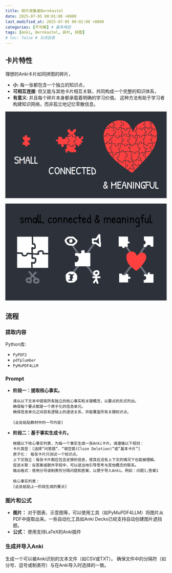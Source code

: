 ```yaml
---
title: 碎片收集者Bernkastel
date: 2025-07-05 00:01:00 +0800
last_modified_at: 2025-07-05 00:02:00 +0800
categories: [不可解] # 最多两层
tags: [Anki, Bernkastel, 碎片, 拼图]
# toc: false # 关闭目录
---
```


## 卡片特性

理想的Anki卡片如同拼图的碎片，
- **小**: 每一张都包含一个独立的知识点，
- **可相互连接**: 但又能与其他卡片相互关联，共同构成一个完整的知识体系，
- **有意义**: 并且每个碎片本身都承载着明确的学习价值。
这种方法有助于学习者构建知识网络，而非孤立地记忆零散信息。

![Small Connected Meaningful](assets/images/20250705/cards2.png)

![Small Connected Meaningful](assets/images/20250705/cards.png)

## 流程

### 提取内容

Python库: 
- `PyPDF2`
- `pdfplumber`
- `PyMuPDF4LLM`

### Prompt


*   **阶段一：提取核心事实。**
    ```
    请从以下文本中提取所有独立的核心事实和关键概念，以要点的形式列出。
    确保每个要点都是一个原子化的信息单元。
    确保信息单元之间具有逻辑上的递进关系，并能覆盖所有关键知识点。

    [此处粘贴教材中的一节内容]
    ```

*   **阶段二：基于事实生成卡片。**
    ```
    根据以下核心事实列表，为每一个事实生成一张Anki卡片。请遵循以下规则：
    卡片类型：[选择“问答题”、“填空题(Cloze Deletion)”或“基本卡片”]
    原子化： 每张卡片只测试一个知识点。
    上下文独立：每张卡片都应包含足够的信息，使其在没有上下文的情况下也能被理解。
    促进关联：在答案或额外字段中，可以适当地引导思考与其他概念的联系。
    输出格式：使用分号或制表符分隔问题和答案，以便于导入Anki。例如：问题1;答案1

    核心事实列表：
    [此处粘贴上一阶段生成的要点]
    ```

### 图片和公式

*   **图片：** 对于图表、示意图等，可以使用工具（如PyMuPDF4LLM）将图片从PDF中提取出来。一些自动化工具如Anki Decks已经支持自动创建图片遮挡题。
*   **公式：** 使用支持LaTeX的Anki插件

### 生成并导入Anki

生成一个可以被Anki识别的文本文件（如CSV或TXT）。
确保文件中的分隔符（如分号、逗号或制表符）与在Anki导入时选择的一致。